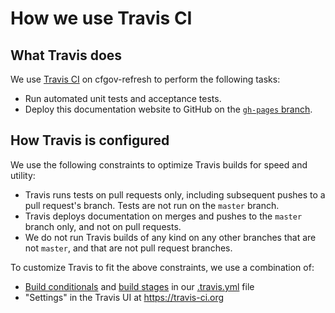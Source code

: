 # How we use Travis CI

## What Travis does
We use [Travis CI](https://travis-ci.org/) on cfgov-refresh to perform the following tasks:

- Run automated unit tests and acceptance tests.
- Deploy this documentation website to GitHub on the [`gh-pages` branch](https://github.com/cfpb/cfgov-refresh/tree/gh-pages).

## How Travis is configured
We use the following constraints to optimize Travis builds for speed and utility:

- Travis runs tests on pull requests only, including subsequent pushes to a pull request's branch. Tests are not run on the `master` branch.
- Travis deploys documentation on merges and pushes to the `master` branch only, and not on pull requests.
- We do not run Travis builds of any kind on any other branches that are not `master`, and that are not pull request branches.

To customize Travis to fit the above constraints, we use a combination of:
 - [Build conditionals](https://docs.travis-ci.com/user/conditions-v1) and [build stages](https://docs.travis-ci.com/user/build-stages/) in our [.travis.yml](https://github.com/cfpb/cfgov-refresh/blob/master/.travis.yml) file 
 - "Settings" in the Travis UI at https://travis-ci.org